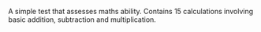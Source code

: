 A simple test that assesses maths ability. 
Contains 15 calculations involving basic addition, subtraction and multiplication.
